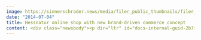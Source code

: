 ```yaml
---
image: https://sinnerschrader.news/media/filer_public_thumbnails/filer_public/ee/0f/ee0f85fd-9608-4297-abea-07af66a43354/varfoldersdjk8pxf42x64d8fxslz8jcc8fc0000gnttmpnwabhe__480x288_q85_crop_subsampling-2_upscale.jpg
date: "2014-07-04"
title: Hessnatur online shop with new brand-driven commerce concept
content: <div class="newsbody"><p dir="ltr" id="docs-internal-guid-2b7fece8-006a-e5e9-8a7c-da05656054a3"><a href="http&#58;//www.hessnatur.de">www.hessnatur.de</a></p><p>Commerce Plus helps Hessnatur, a label for sustainable fashion and lifestyle, expand their online business by providing a new store concept and re-design of their e-commerce platform hessnatur.de. The creative concept is based on brand-oriented e-commerce. It pairs contemporary product presentation and storytelling to create a unique and consistent customer experience. Hessnatur is following a current trend by combining the once separate areas of brand communication and web shop into one platform to optimally address their customers.</p><p><strong>Philipp Spangenberg, Managing Director of E-Commerce &amp; Operations at Hessnatur comments&#58;</strong></p><p>"Expanding our online business is essential to our corporate development. Commerce Plus has created a compelling and emotive store concept and design which matches all our company’s values&#58; A new online presence which incorporates ecological, social, authentic and pioneering elements. This re-design has us now well equipped for the future."</p><p>Hessnatur grossed some 70 million euros in 2011/2012, nearly 50 percent of the revenue came from their web shop. The aim of the re-launch was to create a best-in-class online shop in the segment of sustainable fashion and eco-lifestyle, representing Hessnatur’s USP in the digital world. Humanity in fashion. Online shop visitors will find detailed information on the origin and manufacturing of Hessnatur’s products presented with an emotive design. Social and environmental projects in Asia and Africa are presented extensively demonstrating the motto "content is king". The new web shop is responsive and implements subtle parallax scrolling.</p><p><a class="news-backlink" href="/en/"><svg class="svg-ico svg-ico--arrow-left"><use xlink&#58;href="#arrow-down"></use></svg>Back to the overview</a></p></div>
---
```

